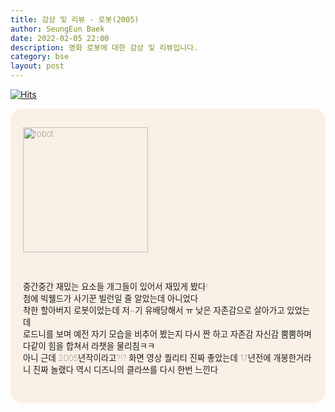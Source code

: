 ```yaml
---
title: 감상 및 리뷰 - 로봇(2005)
author: SeungEun Baek
date: 2022-02-05 22:00 
description: 영화 로봇에 대한 감상 및 리뷰입니다.
category: bse
layout: post
---
```

[![Hits](https://hits.seeyoufarm.com/api/count/incr/badge.svg?url=https%3A%2F%2Fdev-seungeun.github.io%2F3movie%2Frobot%2F&count_bg=%23FEC8E6&title_bg=%23B2ADAD&icon=&icon_color=%23515050&title=hits&edge_flat=false)](https://hits.seeyoufarm.com)

<meta name="viewport" content="width=device-width,initial-scale=1">

<div style="border-radius: 20px 20px 20px 20px; padding: 30px 20px; font-size: 10pt; font-weight: lighter; background-color: linen;">
  <img width="200px" alt="robot" src="https://user-images.githubusercontent.com/80504390/152669530-cdfb62bc-39a7-414b-a1e7-6be5be93fcdf.png">

  <br><br>
  중간중간 재밌는 요소들 개그들이 있어서 재밌게 봤다!<br>
  첨에 빅웰드가 사기꾼 빌런일 줄 알았는데 아니었다..<br>
  착한 할아버지 로봇이었는데 저~기 유배당해서 ㅠ 낮은 자존감으로 살아가고 있었는데<br>
  로드니를 보며 예전 자기 모습을 비추어 봤는지 다시 짠 하고 자존감 자신감 뿜뿜하며 다같이 힘을 합쳐서 라챗을 물리침ㅋㅋ<br>
  아니 근데 2005년작이라고?!? 화면 영상 퀄리티 진짜 좋았는데 17년전에 개봉한거라니 진짜 놀랬다 역시 디즈니의 클라쓰를 다시 한번 느낀다..<br>
</div>
 

